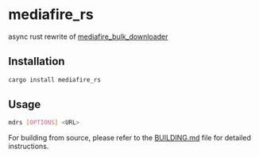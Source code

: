 # mediafire_rs

async rust rewrite of [mediafire_bulk_downloader](https://github.com/nickoehler/mediafire_bulk_downloader)

## Installation

```bash
cargo install mediafire_rs
```

## Usage

```bash
mdrs [OPTIONS] <URL>
```

For building from source, please refer to the [BUILDING.md](BUILDING.md) file for detailed instructions.